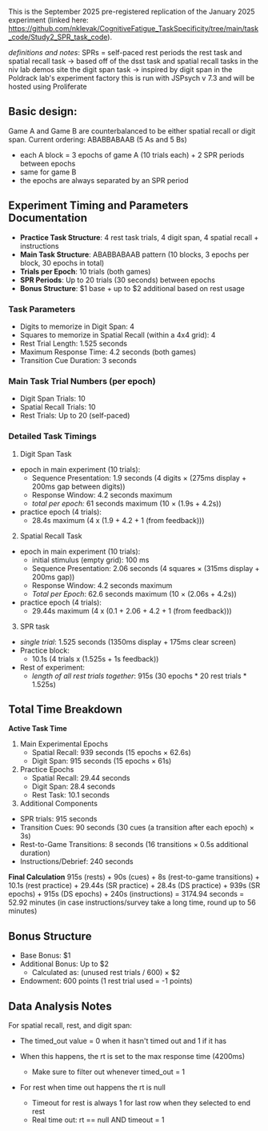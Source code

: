 This is the September 2025 pre-registered replication of the January 2025 experiment (linked here: https://github.com/nklevak/CognitiveFatigue_TaskSpecificity/tree/main/task_code/Study2_SPR_task_code).

*definitions and notes*: 
SPRs = self-paced rest periods
the rest task and spatial recall task -> based off of the dsst task and spatial recall tasks in the niv lab demos site
the digit span task -> inspired by digit span in the Poldrack lab's experiment factory
this is run with JSPsych v 7.3 and will be hosted using Proliferate

## Basic design: 

Game A and Game B are counterbalanced to be either spatial recall or digit span.
Current ordering: ABABBABAAB (5 As and 5 Bs)
- each A block = 3 epochs of game A (10 trials each) + 2 SPR periods between epochs
- same for game B
- the epochs are always separated by an SPR period

## Experiment Timing and Parameters Documentation
- **Practice Task Structure**: 4 rest task trials, 4 digit span, 4 spatial recall + instructions
- **Main Task Structure**: ABABBABAAB pattern (10 blocks, 3 epochs per block, 30 epochs in total)
- **Trials per Epoch**: 10 trials (both games)
- **SPR Periods**: Up to 20 trials (30 seconds) between epochs
- **Bonus Structure**: $1 base + up to $2 additional based on rest usage

### Task Parameters
- Digits to memorize in Digit Span: 4
- Squares to memorize in Spatial Recall (within a 4x4 grid): 4
- Rest Trial Length: 1.525 seconds
- Maximum Response Time: 4.2 seconds (both games)
- Transition Cue Duration: 3 seconds

### Main Task Trial Numbers (per epoch)
- Digit Span Trials: 10
- Spatial Recall Trials: 10
- Rest Trials: Up to 20 (self-paced)

### Detailed Task Timings
1. Digit Span Task
  - epoch in main experiment (10 trials):
    - Sequence Presentation: 1.9 seconds (4 digits × (275ms display + 200ms gap between digits))
    - Response Window: 4.2 seconds maximum
    - *total per epoch:* 61 seconds maximum (10 × (1.9s + 4.2s))
  - practice epoch (4 trials):
    - 28.4s maximum (4 x (1.9 + 4.2 + 1 (from feedback)))
2. Spatial Recall Task
  - epoch in main experiment (10 trials):
    - initial stimulus (empty grid): 100 ms
    - Sequence Presentation: 2.06 seconds (4 squares × (315ms display + 200ms gap))
    - Response Window: 4.2 seconds maximum
    - *Total per Epoch*: 62.6 seconds maximum (10 × (2.06s + 4.2s))
  - practice epoch (4 trials):
    - 29.44s maximum (4 x (0.1 + 2.06 + 4.2 + 1 (from feedback)))
3. SPR task
  - *single trial*: 1.525 seconds (1350ms display + 175ms clear screen)
  - Practice block:
    - 10.1s (4 trials x (1.525s + 1s feedback))
  - Rest of experiment:
    - *length of all rest trials together*: 915s (30 epochs * 20 rest trials * 1.525s)

## Total Time Breakdown

**Active Task Time**
1. Main Experimental Epochs
   - Spatial Recall: 939 seconds (15 epochs × 62.6s)
   - Digit Span: 915 seconds (15 epochs × 61s)
2. Practice Epochs
   - Spatial Recall: 29.44 seconds
   - Digit Span: 28.4 seconds
   - Rest Task: 10.1 seconds
3. Additional Components
- SPR trials: 915 seconds
- Transition Cues: 90 seconds (30 cues (a transition after each epoch) × 3s)
- Rest-to-Game Transitions: 8 seconds (16 transitions × 0.5s additional duration)
- Instructions/Debrief: 240 seconds

**Final Calculation**
915s (rests) +
90s (cues) +
8s (rest-to-game transitions) +
10.1s (rest practice) +
29.44s (SR practice) +
28.4s (DS practice) +
939s (SR epochs) +
915s (DS epochs) +
240s (instructions)
= 3174.94 seconds
= 52.92 minutes
(in case instructions/survey take a long time, round up to 56 minutes)

## Bonus Structure
- Base Bonus: $1
- Additional Bonus: Up to $2
  - Calculated as: (unused rest trials / 600) × $2
- Endowment: 600 points (1 rest trial used = -1 points)

## Data Analysis Notes
For spatial recall, rest, and digit span:
- The timed_out value = 0 when it hasn't timed out and 1 if it has
- When this happens, the rt is set to the max response time (4200ms)
  - Make sure to filter out whenever timed_out = 1

- For rest when time out happens the rt is null
  - Timeout for rest is always 1 for last row when they selected to end rest
  - Real time out: rt == null AND timeout = 1